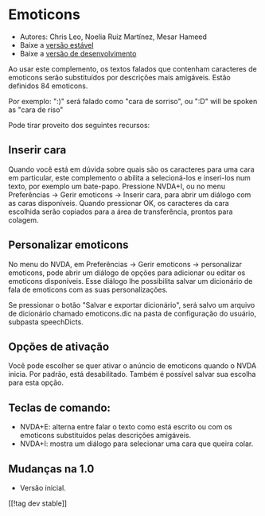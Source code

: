 # Emoticons #

* Autores: Chris Leo, Noelia Ruiz Martínez, Mesar Hameed
* Baixe a [versão estável][1]
* Baixe a [versão de desenvolvimento][2]

Ao usar este complemento, os textos falados que contenham caracteres de
emoticons serão substituídos por descrições mais amigáveis.  Estão definidos
84 emoticons.

Por exemplo: ":)" será falado como "cara de sorriso", ou ":D" will be spoken
as "cara de riso"

Pode tirar proveito dos seguintes recursos:

## Inserir cara ##

Quando você está em dúvida sobre quais são os caracteres para uma cara em particular, este complemento o abilita a selecioná-los e inseri-los num texto, por exemplo um bate-papo.
Pressione NVDA+I, ou no menu Preferências -> Gerir emoticons -> Inserir cara, para abrir um diálogo 
com as caras disponíveis.
Quando pressionar OK, os caracteres da cara escolhida serão copiados para a área de transferência, prontos para colagem.


## Personalizar emoticons ##

No menu do NVDA, em Preferências -> Gerir emoticons -> personalizar emoticons, pode abrir um diálogo de opções para adicionar ou editar os emoticons disponíveis.
Esse diálogo lhe possibilita salvar um dicionário de fala de emoticons com as suas personalizações.

Se pressionar o botão "Salvar e exportar dicionário", será salvo um arquivo
de dicionário chamado emoticons.dic na pasta de configuração do usuário,
subpasta speechDicts.


## Opções de ativação ##

Você pode escolher se quer ativar o anúncio de emoticons quando o NVDA
inicia. Por padrão, está desabilitado.  Também é possível salvar sua escolha
para esta opção.

## Teclas de comando: ##

*	NVDA+E: alterna entre falar o texto como está escrito ou com os emoticons
  substituídos pelas descrições amigáveis.
*	NVDA+I: mostra um diálogo para selecionar uma cara que queira colar.

## Mudanças na 1.0 ##

* Versão inicial.
 
[[!tag dev stable]]

[1]: http://addons.nvda-project.org/files/get.php?file=emo

[2]: http://addons.nvda-project.org/files/get.php?file=emo-dev
